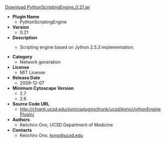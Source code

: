 <a href="PythonScriptingEngine_0.21.jar">Download PythonScriptingEngine_0.21.jar</a>

* __Plugin Name__
  * PythonScriptingEngine
* __Version__
  * 0.21
* __Description__
  * <p>Scripting engine based on Jython 2.5.3 implementation.</p>
* __Category__
  * Network generation
* __License__
  * MIT License
* __Release Date__
  * 2009-12-07
* __Minimum Cytoscape Version__
  * 2.7
  * 2.6
* __Source Code URL__
  * http://chianti.ucsd.edu/svn/csplugins/trunk/ucsd/kono/JythonEnginePlugin/
* __Authors__
  * Keiichiro Ono, UCSD Department of Medicine
* __Contacts__
  * Keiichiro Ono, kono@ucsd.edu
